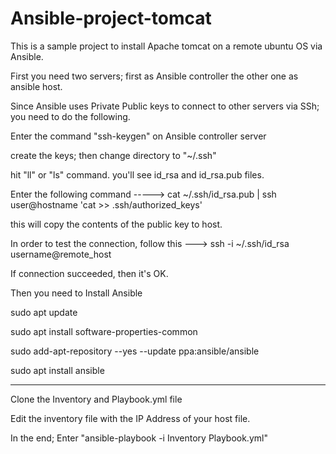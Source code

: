 # Ansible-project-tomcat

This is a sample project to install Apache tomcat on a remote ubuntu OS via Ansible.

First you need two servers; first as Ansible controller the other one as ansible host.

Since Ansible uses Private Public keys to connect to other servers via SSh; you need to do the following.

Enter the command "ssh-keygen" on Ansible controller server

create the keys; then change directory to "~/.ssh" 

hit "ll" or "ls" command. you'll see id_rsa and id_rsa.pub files.

Enter the following command -----> cat ~/.ssh/id_rsa.pub | ssh user@hostname 'cat >> .ssh/authorized_keys'

this will copy the contents of the public key to host.

In order to test the connection, follow this ---> ssh -i ~/.ssh/id_rsa username@remote_host

If connection succeeded, then it's OK.

Then you need to Install Ansible


sudo apt update

sudo apt install software-properties-common

sudo add-apt-repository --yes --update ppa:ansible/ansible

sudo apt install ansible

--------------------------------------------------

Clone the Inventory and Playbook.yml file

Edit the inventory file with the IP Address of your host file.

In the end; Enter "ansible-playbook -i Inventory Playbook.yml"
